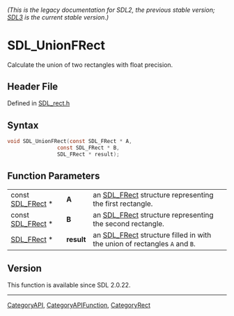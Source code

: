###### (This is the legacy documentation for SDL2, the previous stable version; [SDL3](https://wiki.libsdl.org/SDL3/) is the current stable version.)
# SDL_UnionFRect

Calculate the union of two rectangles with float precision.

## Header File

Defined in [SDL_rect.h](https://github.com/libsdl-org/SDL/blob/SDL2/include/SDL_rect.h)

## Syntax

```c
void SDL_UnionFRect(const SDL_FRect * A,
                const SDL_FRect * B,
                SDL_FRect * result);
```

## Function Parameters

|                                |            |                                                                                         |
| ------------------------------ | ---------- | --------------------------------------------------------------------------------------- |
| const [SDL_FRect](SDL_FRect) * | **A**      | an [SDL_FRect](SDL_FRect) structure representing the first rectangle.                   |
| const [SDL_FRect](SDL_FRect) * | **B**      | an [SDL_FRect](SDL_FRect) structure representing the second rectangle.                  |
| [SDL_FRect](SDL_FRect) *       | **result** | an [SDL_FRect](SDL_FRect) structure filled in with the union of rectangles `A` and `B`. |

## Version

This function is available since SDL 2.0.22.

----
[CategoryAPI](CategoryAPI), [CategoryAPIFunction](CategoryAPIFunction), [CategoryRect](CategoryRect)

